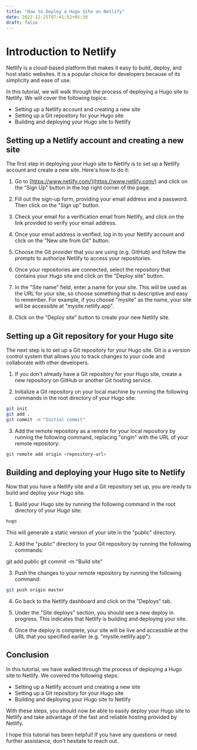 ```yaml
---
title: "How to Deploy a Hugo Site on Netlify"
date: 2022-12-25T07:41:52+05:30
draft: false
---
```




# Introduction to Netlify

Netlify is a cloud-based platform that makes it easy to build, deploy, and host static websites. It is a popular choice for developers because of its simplicity and ease of use.

In this tutorial, we will walk through the process of deploying a Hugo site to Netlify. We will cover the following topics:

- Setting up a Netlify account and creating a new site
- Setting up a Git repository for your Hugo site
- Building and deploying your Hugo site to Netlify

## Setting up a Netlify account and creating a new site

The first step in deploying your Hugo site to Netlify is to set up a Netlify account and create a new site. Here's how to do it:

1. Go to [https://www.netlify.com/](https://www.netlify.com/) and click on the "Sign Up" button in the top right corner of the page.

2. Fill out the sign-up form, providing your email address and a password. Then click on the "Sign up" button.

3. Check your email for a verification email from Netlify, and click on the link provided to verify your email address.

4. Once your email address is verified, log in to your Netlify account and click on the "New site from Git" button.

5. Choose the Git provider that you are using (e.g. GitHub) and follow the prompts to authorize Netlify to access your repositories.

6. Once your repositories are connected, select the repository that contains your Hugo site and click on the "Deploy site" button.

7. In the "Site name" field, enter a name for your site. This will be used as the URL for your site, so choose something that is descriptive and easy to remember. For example, if you choose "mysite" as the name, your site will be accessible at "mysite.netlify.app".

8. Click on the "Deploy site" button to create your new Netlify site.

## Setting up a Git repository for your Hugo site

The next step is to set up a Git repository for your Hugo site. Git is a version control system that allows you to track changes to your code and collaborate with other developers.

1. If you don't already have a Git repository for your Hugo site, create a new repository on GitHub or another Git hosting service.

2. Initialize a Git repository on your local machine by running the following commands in the root directory of your Hugo site:

```bash
git init
git add .
git commit -m "Initial commit"
```


3. Add the remote repository as a remote for your local repository by running the following command, replacing "origin" with the URL of your remote repository:


```bash 
git remote add origin <repository-url>
```


## Building and deploying your Hugo site to Netlify

Now that you have a Netlify site and a Git repository set up, you are ready to build and deploy your Hugo site.

1. Build your Hugo site by running the following command in the root directory of your Hugo site:

```bash
hugo
```


This will generate a static version of your site in the "public" directory.

2. Add the "public" directory to your Git repository by running the following commands:

git add public
git commit -m "Build site"


3. Push the changes to your remote repository by running the following command:

```bash
git push origin master
```

4. Go back to the Netlify dashboard and click on the "Deploys" tab.

5. Under the "Site deploys" section, you should see a new deploy in progress. This indicates that Netlify is building and deploying your site.

6. Once the deploy is complete, your site will be live and accessible at the URL that you specified earlier (e.g. "mysite.netlify.app").

## Conclusion

In this tutorial, we have walked through the process of deploying a Hugo site to Netlify. We covered the following steps:

- Setting up a Netlify account and creating a new site
- Setting up a Git repository for your Hugo site
- Building and deploying your Hugo site to Netlify

With these steps, you should now be able to easily deploy your Hugo site to Netlify and take advantage of the fast and reliable hosting provided by Netlify.

I hope this tutorial has been helpful! If you have any questions or need further assistance, don't hesitate to reach out.

